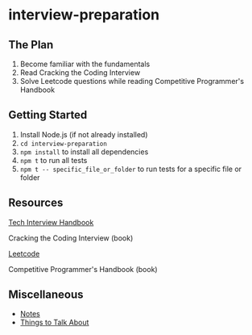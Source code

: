 # interview-preparation

## The Plan

1.  Become familiar with the fundamentals
2.  Read Cracking the Coding Interview
3.  Solve Leetcode questions while reading Competitive Programmer's Handbook

## Getting Started

1.  Install Node.js (if not already installed)
2.  `cd interview-preparation`
3.  `npm install` to install all dependencies
4.  `npm t` to run all tests
5.  `npm t -- specific_file_or_folder` to run tests for a specific file or folder

## Resources

[Tech Interview Handbook](https://github.com/yangshun/tech-interview-handbook)

Cracking the Coding Interview (book)

[Leetcode](https://leetcode.com)

Competitive Programmer's Handbook (book)

## Miscellaneous

- [Notes](./notes.md)
- [Things to Talk About](things_to_talk_about.md)